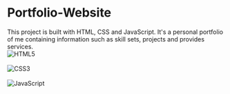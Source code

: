# Portfolio-Website
This project is built with HTML, CSS and JavaScript. It's a personal portfolio of me containing information such as skill sets, projects and provides services.
<br><bra> 
![HTML5](https://img.shields.io/badge/html5-%23E34F26.svg?style=for-the-badge&logo=html5&logoColor=white) <br><br>
![CSS3](https://img.shields.io/badge/css3-%231572B6.svg?style=for-the-badge&logo=css3&logoColor=white) <br><br>
![JavaScript](https://img.shields.io/badge/javascript-%23323330.svg?style=for-the-badge&logo=javascript&logoColor=%23F7DF1E)

